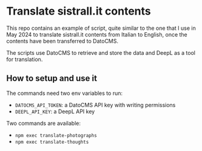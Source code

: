 # Translate sistrall.it contents

This repo contains an example of script, quite similar
to the one that I use in May 2024 to translate
sistrall.it contents from Italian to English, once the contents have been transferred to DatoCMS.

The scripts use DatoCMS to retrieve and store the data and
DeepL as a tool for translation.

## How to setup and use it

The commands need two env variables to run:

- `DATOCMS_API_TOKEN`: a DatoCMS API key with writing permissions
- `DEEPL_API_KEY`: a DeepL API key

Two commands are available:

- `npm exec translate-photographs`
- `npm exec translate-thoughts`
